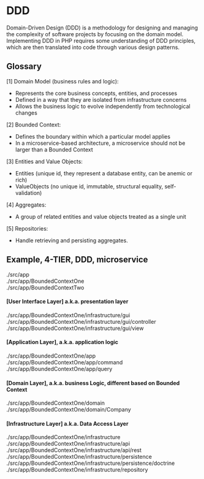 # DDD

Domain-Driven Design (DDD) is a methodology for designing and managing the complexity of software projects 
by focusing on the domain model. Implementing DDD in PHP requires some understanding of DDD principles, 
which are then translated into code through various design patterns.

## Glossary

[1] Domain Model (business rules and logic): 
- Represents the core business concepts, entities, and processes
- Defined in a way that they are isolated from infrastructure concerns
- Allows the business logic to evolve independently from technological changes

[2] Bounded Context: 
- Defines the boundary within which a particular model applies
- In a microservice-based architecture, a microservice should not be larger than a Bounded Context

[3] Entities and Value Objects: 
- Entities (unique id, they represent a database entity, can be anemic or rich)
- ValueObjects (no unique id, immutable, structural equality, self-validation)

[4] Aggregates:
- A group of related entities and value objects treated as a single unit

[5] Repositories: 
- Handle retrieving and persisting aggregates.

## Example, 4-TIER, DDD, microservice

./src/app </br >
./src/app/BoundedContextOne </br >
./src/app/BoundedContextTwo </br >

#### [User Interface Layer] a.k.a. presentation layer <br />
./src/app/BoundedContextOne/infrastructure/gui </br >
./src/app/BoundedContextOne/infrastructure/gui/controller </br >
./src/app/BoundedContextOne/infrastructure/gui/view

#### [Application Layer], a.k.a. application logic <br />
./src/app/BoundedContextOne/app </br >
./src/app/BoundedContextOne/app/command </br >
./src/app/BoundedContextOne/app/query </br >

#### [Domain Layer], a.k.a. business Logic, different based on Bounded Context <br />
./src/app/BoundedContextOne/domain </br >
./src/app/BoundedContextOne/domain/Company </br >

#### [Infrastructure Layer] a.k.a. Data Access Layer <br />
./src/app/BoundedContextOne/infrastructure </br >
./src/app/BoundedContextOne/infrastructure/api </br >
./src/app/BoundedContextOne/infrastructure/api/rest </br >
./src/app/BoundedContextOne/infrastructure/persistence </br >
./src/app/BoundedContextOne/infrastructure/persistence/doctrine </br >
./src/app/BoundedContextOne/infrastructure/repository </br >